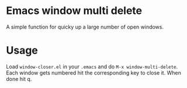 # Emacs window multi delete #

A simple function for quicky up a large number of open windows. 

# Usage #

Load `window-closer.el` in your `.emacs` and do `M-x
window-multi-delete`. Each window gets numbered hit the corresponding
key to close it. When done hit q. 


